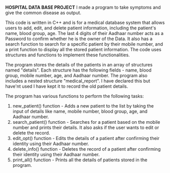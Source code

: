 **HOSPITAL DATA BASE PROJECT**
I made a program to take symptoms and give the common disease as output.

This code is written in C++ and is for a medical database system that allows users to add, edit, and delete patient information, including the patient's name, blood group, age.
The last 4 digits of their Aadhaar number acts as a Password to confirm whether he is the owner of the Data. 
It also has a search function to search for a specific patient by their mobile number, and a print function to display all the stored patient information. 
The code uses structures and functions to implement these functionalities.

The program stores the details of the patients in an array of structures named "details". Each structure has the following fields - name, blood group, mobile number, age, and Aadhaar number. 
The program also includes a nested structure "medical_report". I have declared this but have'nt used I have kept it to record the old patient details.

The program has various functions to perform the following tasks:

1. new_patient() function - Adds a new patient to the list by taking the input of details like name, mobile number, blood group, age, and Aadhaar number.
2. search_patient() function - Searches for a patient based on the mobile number and prints their details. It also asks if the user wants to edit or delete the record.
3. edit_opt() function - Edits the details of a patient after confirming their identity using their Aadhaar number.
4. delete_info() function - Deletes the record of a patient after confirming their identity using their Aadhaar number.
5. print_all() function - Prints all the details of patients stored in the program.

